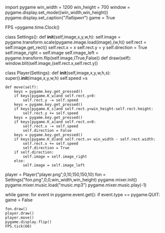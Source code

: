 import pygame
win_width = 1200
win_height = 700
window = pygame.display.set_mode((win_width,win_height))
pygame.display.set_caption("Лабіринт")
game = True

FPS =pygame.time.Clock()


class Settings():
    def __init__(self,image,x,y,w,h):
        self.image = pygame.transform.scale(pygame.image.load(image),(w,h))
        self.rect = self.image.get_rect()
        self.rect.x = x
        self.rect.y = y
        self.direction = True
        self.image_right = self.image
        self.image_left = pygame.transform.flip(self.image,(True,False))
    def draw(self):
        window.blit(self.image,(self.rect.x,self.rect.y))

class Player(Settings):
    def __init__(self,image,x,y,w,h,s):
        super().__init__(image,x,y,w,h)
        self.speed =s


    def move(self):
        keys = pygame.key.get_pressed()
        if keys[pygame.K_w]and self.rect.y>0:
            self.rect.y -= self.speed
        keys = pygame.key.get_pressed()
        if keys[pygame.K_s]and self.rect.y<win_height-self.rect.height:
            self.rect.y += self.speed
        keys = pygame.key.get_pressed()
        if keys[pygame.K_a]and self.rect.x>0:
            self.rect.x -= self.speed
            self.direction = False
        keys = pygame.key.get_pressed()
        if keys[pygame.K_d]and self.rect.x< win_width - self.rect.width:
            self.rect.x += self.speed
            self.direction = True
        if self.direction:
            self.image = self.image_right
        else:
            self.image = self.image_left

player = Player("player.png",0,10,150,150,10)
fon = Settings("fon.png",0,0,win_width,win_height)
pygame.mixer.init()
pygame.mixer.music.load("music.mp3")
pygame.mixer.music.play(-1)

while game:
    for event in pygame.event.get():
        if event.type == pygame.QUIT:
            game = False

    fon.draw()
    player.draw()
    player.move()
    pygame.display.flip()
    FPS.tick(60)
